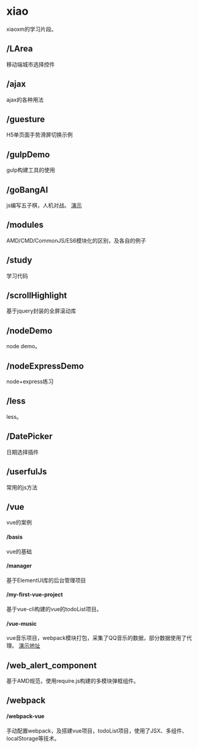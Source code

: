 # xiao
xiaoxm的学习片段。

## /LArea
移动端城市选择控件

## /ajax
ajax的各种用法

## /guesture
H5单页面手势滑屏切换示例

## /gulpDemo
gulp构建工具的使用

## /goBangAI
js编写五子棋，人机对战。
[演示](https://xiaoxmok.github.io/xiao/goBangAI/index.html)

## /modules
AMD/CMD/CommonJS/ES6模块化的区别，及各自的例子

## /study
学习代码

## /scrollHighlight
基于jquery封装的全屏滚动库

## /nodeDemo
node demo。

## /nodeExpressDemo
node+express练习

## /less
less。

## /DatePicker
日期选择插件

## /userfulJs
常用的js方法

## /vue
vue的案例
#### /basis
vue的基础
#### /manager
基于ElementUI库的后台管理项目
#### /my-first-vue-project
基于vue-cli构建的vue的todoList项目。
#### /vue-music
vue音乐项目，webpack模块打包，采集了QQ音乐的数据，部分数据使用了代理。
[演示地址](https://xiaoxmok.github.io/xiao/vue/vue-music/dist/index.html)


## /web_alert_component
基于AMD规范，使用require.js构建的多模块弹框组件。

## /webpack
#### /webpack-vue
手动配置webpack，及搭建vue项目，todoList项目，使用了JSX、多组件、localStorage等技术。